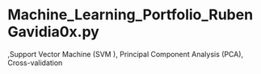 # Machine_Learning_Portfolio_RubenGavidia0x.py
,Support Vector Machine (SVM ), Principal Component Analysis (PCA), Cross-validation
